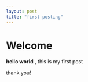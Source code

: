 ```yaml
---
layout: post
title: "first posting"
---
```

# Welcome
**hello world** , this is my first post

thank you!